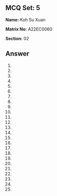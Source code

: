 ## MCQ Set: 5

**Name:** Koh Su Xuan

**Matrix No:** A22EC0060

**Section:** 02

## Answer
1.
2.
3.
4.
5.
6.
7.
8.
9.
10.
11.
12.
13.
14.
15.
16.
17.
18.
19.
20.
21.
22.
23.
24.
25.

